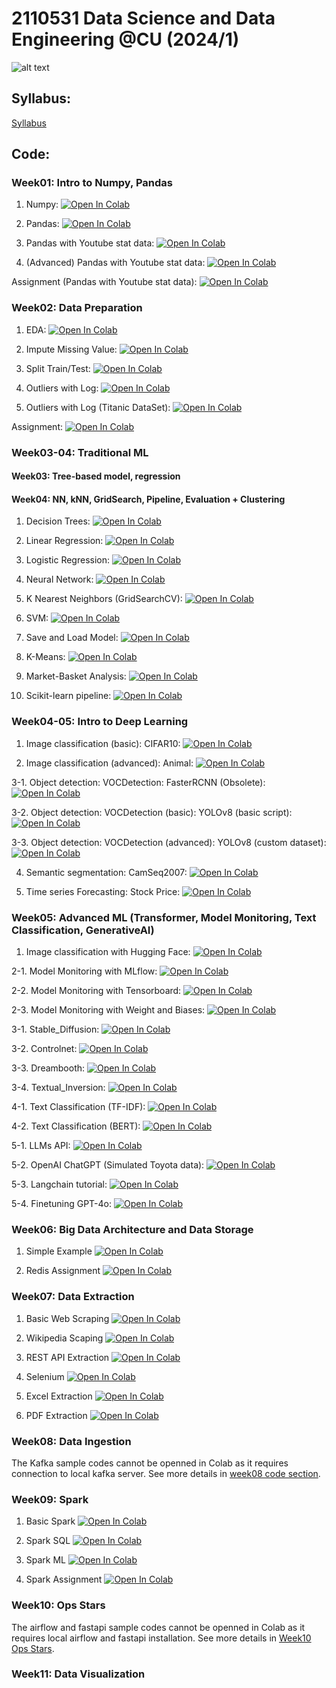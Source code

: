 # 2110531 Data Science and Data Engineering @CU (2024/1)

![alt text](https://github.com/pvateekul/2110531_DSDE_2024s1/blob/main/image/meme.jpeg?raw=true)

## Syllabus:

[Syllabus](slide/DataScience_Syllabus_2024s1_v2.pdf)

## Code:

### Week01: Intro to Numpy, Pandas

1. Numpy: [![Open In Colab](https://github.com/pvateekul/2110531_DSDE_2024s1/blob/main/image/colab-badge.svg?raw=true)](https://colab.research.google.com/github/pvateekul/2110531_DSDE_2024s1/blob/main/code/Week01_Intro_Pandas/1_Numpy.ipynb)

2. Pandas: [![Open In Colab](https://github.com/pvateekul/2110531_DSDE_2024s1/blob/main/image/colab-badge.svg?raw=true)](https://colab.research.google.com/github/pvateekul/2110531_DSDE_2024s1/blob/main/code/Week01_Intro_Pandas/2_Pandas.ipynb)

3. Pandas with Youtube stat data: [![Open In Colab](https://github.com/pvateekul/2110531_DSDE_2024s1/blob/main/image/colab-badge.svg?raw=true)](<https://colab.research.google.com/github/pvateekul/2110531_DSDE_2024s1/blob/main/code/Week01_Intro_Pandas/3_Pandas_%28Dataset_Trending_YouTube_Video_Statistics%29.ipynb>)

4. (Advanced) Pandas with Youtube stat data: [![Open In Colab](https://github.com/pvateekul/2110531_DSDE_2024s1/blob/main/image/colab-badge.svg?raw=true)](<https://colab.research.google.com/github/pvateekul/2110531_DSDE_2024s1/blob/main/code/Week01_Intro_Pandas/4_Advanced_Pandas_%28Dataset_Trending_YouTube_Video_Statistics%29.ipynb>)

Assignment (Pandas with Youtube stat data): [![Open In Colab](https://github.com/pvateekul/2110531_DSDE_2024s1/blob/main/image/colab-badge.svg?raw=true)](https://colab.research.google.com/github/pvateekul/2110531_DSDE_2024s1/blob/main/code/Week01_Intro_Pandas/5_PandasAssignment.ipynb)

### Week02: Data Preparation

1. EDA: [![Open In Colab](https://raw.githubusercontent.com/pvateekul/2110531_DSDE_2024s1/main/image/colab-badge.svg)](https://colab.research.google.com/github/pvateekul/2110531_DSDE_2024s1/blob/main/code/Week02_DataPrep/Lab1_LoansDataSet.ipynb)

2. Impute Missing Value: [![Open In Colab](https://raw.githubusercontent.com/pvateekul/2110531_DSDE_2024s1/main/image/colab-badge.svg)](https://colab.research.google.com/github/pvateekul/2110531_DSDE_2024s1/blob/main/code/Week02_DataPrep/Lab2_ImputeMissingValue.ipynb)

3. Split Train/Test: [![Open In Colab](https://raw.githubusercontent.com/pvateekul/2110531_DSDE_2024s1/main/image/colab-badge.svg)](https://colab.research.google.com/github/pvateekul/2110531_DSDE_2024s1/blob/main/code/Week02_DataPrep/Lab3_SplitTrainTest.ipynb)

4. Outliers with Log: [![Open In Colab](https://raw.githubusercontent.com/pvateekul/2110531_DSDE_2024s1/main/image/colab-badge.svg)](https://colab.research.google.com/github/pvateekul/2110531_DSDE_2024s1/blob/main/code/Week02_DataPrep/Lab4_Outliers_Titanic.ipynb)

5. Outliers with Log (Titanic DataSet): [![Open In Colab](https://raw.githubusercontent.com/pvateekul/2110531_DSDE_2024s1/main/image/colab-badge.svg)](https://colab.research.google.com/github/pvateekul/2110531_DSDE_2024s1/blob/main/code/Week02_DataPrep/Lab5_Outliers_Boston_%28optional%29.ipynb)

Assignment: [![Open In Colab](https://raw.githubusercontent.com/pvateekul/2110531_DSDE_2024s1/main/image/colab-badge.svg)](https://colab.research.google.com/github/pvateekul/2110531_DSDE_2024s1/blob/main/code/Week02_DataPrep/Assignment2_TitanicDataPrep_ToStudent.ipynb) 

### Week03-04: Traditional ML
#### Week03: Tree-based model, regression
#### Week04: NN, kNN, GridSearch, Pipeline, Evaluation + Clustering

1. Decision Trees: [![Open In Colab](https://raw.githubusercontent.com/pvateekul/2110531_DSDE_2024s1/main/image/colab-badge.svg)](https://colab.research.google.com/github/pvateekul/2110531_DSDE_2024s1/blob/main/code/Week03_ML/1_Decision_Trees_Random_Forests_v3.ipynb)

2. Linear Regression: [![Open In Colab](https://raw.githubusercontent.com/pvateekul/2110531_DSDE_2024s1/main/image/colab-badge.svg)](https://colab.research.google.com/github/pvateekul/2110531_DSDE_2024s1/blob/main/code/Week03_ML/2_Linear_Regression_v2.ipynb)

3. Logistic Regression: [![Open In Colab](https://raw.githubusercontent.com/pvateekul/2110531_DSDE_2024s1/main/image/colab-badge.svg)](https://colab.research.google.com/github/pvateekul/2110531_DSDE_2024s1/blob/main/code/Week03_ML/3_Logistic_Regression_v2.ipynb)

4. Neural Network: [![Open In Colab](https://raw.githubusercontent.com/pvateekul/2110531_DSDE_2024s1/main/image/colab-badge.svg)](https://colab.research.google.com/github/pvateekul/2110531_DSDE_2024s1/blob/main/code/Week03_ML/4_Neural_Network_v3.ipynb)

5. K Nearest Neighbors (GridSearchCV): [![Open In Colab](https://raw.githubusercontent.com/pvateekul/2110531_DSDE_2024s1/main/image/colab-badge.svg)](https://colab.research.google.com/github/pvateekul/2110531_DSDE_2024s1/blob/main/code/Week03_ML/5_K_Nearest_Neighbors_v2.ipynb)

6. SVM: [![Open In Colab](https://raw.githubusercontent.com/pvateekul/2110531_DSDE_2024s1/main/image/colab-badge.svg)](https://colab.research.google.com/github/pvateekul/2110531_DSDE_2024s1/blob/main/code/Week03_ML/6_Support_Vector_Machine_v2.ipynb)

7. Save and Load Model: [![Open In Colab](https://raw.githubusercontent.com/pvateekul/2110531_DSDE_2024s1/main/image/colab-badge.svg)](https://colab.research.google.com/github/pvateekul/2110531_DSDE_2024s1/blob/main/code/Week03_ML/7_Save_Load_Model_v2.ipynb)

8. K-Means: [![Open In Colab](https://raw.githubusercontent.com/pvateekul/2110531_DSDE_2024s1/main/image/colab-badge.svg)](https://colab.research.google.com/github/pvateekul/2110531_DSDE_2024s1/blob/main/code/Week03_ML/8_K_Means_Clustering_v2.ipynb)

9. Market-Basket Analysis: [![Open In Colab](https://raw.githubusercontent.com/pvateekul/2110531_DSDE_2024s1/main/image/colab-badge.svg)](https://colab.research.google.com/github/pvateekul/2110531_DSDE_2024s1/blob/main/code/Week03_ML/9_Market_Basket_Intro_v2.ipynb)

10. Scikit-learn pipeline: [![Open In Colab](https://raw.githubusercontent.com/pvateekul/2110446_DSDE_2023s2/main/img/colab-badge.svg)](https://colab.research.google.com/github/pvateekul/2110531_DSDE_2024s1/blob/main/code/Week03_ML/10_Scikit_learn_Pipeline.ipynb)

### Week04-05: Intro to Deep Learning

1. Image classification (basic): CIFAR10: [![Open In Colab](https://raw.githubusercontent.com/pvateekul/2110446_DSDE_2023s2/main/img/colab-badge.svg)](https://colab.research.google.com/github/pvateekul/2110531_DSDE_2024s1/blob/main/code/Week04_DL/1_Image_classification_CIFAR10_CNN.ipynb)

2. Image classification (advanced): Animal: [![Open In Colab](https://raw.githubusercontent.com/pvateekul/2110446_DSDE_2023s2/main/img/colab-badge.svg)](https://colab.research.google.com/github/pvateekul/2110531_DSDE_2024s1/blob/main/code/Week04_DL/2_Image_classification_Animal_EfficientNetV2.ipynb)

3-1. Object detection: VOCDetection: FasterRCNN (Obsolete): [![Open In Colab](https://raw.githubusercontent.com/pvateekul/2110446_DSDE_2023s2/main/img/colab-badge.svg)](https://colab.research.google.com/github/pvateekul/2110531_DSDE_2024s1/blob/main/code/Week04_DL/3_1_Object_detection_VOCDetection_FasterRCNN_MobileNet_V3.ipynb)

3-2. Object detection: VOCDetection (basic): YOLOv8 (basic script): [![Open In Colab](https://raw.githubusercontent.com/pvateekul/2110446_DSDE_2023s2/main/img/colab-badge.svg)](https://colab.research.google.com/github/pvateekul/2110531_DSDE_2024s1/blob/main/code/Week04_DL/3_2_Object_detection_VOCDetection_yolov8_basic.ipynb)

3-3. Object detection: VOCDetection (advanced): YOLOv8 (custom dataset): [![Open In Colab](https://raw.githubusercontent.com/pvateekul/2110446_DSDE_2023s2/main/img/colab-badge.svg)](https://colab.research.google.com/github/pvateekul/2110531_DSDE_2024s1/blob/main/code/Week04_DL/3_3_Object_detection_VOCDetection_yolov8_advanced.ipynb)

4. Semantic segmentation: CamSeq2007: [![Open In Colab](https://raw.githubusercontent.com/pvateekul/2110446_DSDE_2023s2/main/img/colab-badge.svg)](https://colab.research.google.com/github/pvateekul/2110531_DSDE_2024s1/blob/main/code/Week04_DL/4_Semantic_segmentation_Camseq_deeplabv3_DataInGD.ipynb)

5. Time series Forecasting: Stock Price: [![Open In Colab](https://raw.githubusercontent.com/pvateekul/2110446_DSDE_2023s2/main/img/colab-badge.svg)](https://colab.research.google.com/github/pvateekul/2110531_DSDE_2024s1/blob/main/code/Week04_DL/5_Time_series_forecasting_DataInGD.ipynb)

### Week05: Advanced ML (Transformer, Model Monitoring, Text Classification, GenerativeAI)

1. Image classification with Hugging Face: [![Open In Colab](https://raw.githubusercontent.com/pvateekul/2110446_DSDE_2023s2/main/img/colab-badge.svg)](https://colab.research.google.com/github/pvateekul/2110531_DSDE_2024s1/blob/main/code/Week05_AdvancedML/1_Huggingface_image_classification.ipynb)

2-1. Model Monitoring with MLflow: [![Open In Colab](https://raw.githubusercontent.com/pvateekul/2110446_DSDE_2023s2/main/img/colab-badge.svg)](https://colab.research.google.com/github/pvateekul/2110531_DSDE_2024s1/blob/main/code/Week05_AdvancedML/2_1_MLflow.ipynb)

2-2. Model Monitoring with Tensorboard: [![Open In Colab](https://raw.githubusercontent.com/pvateekul/2110446_DSDE_2023s2/main/img/colab-badge.svg)](https://colab.research.google.com/github/pvateekul/2110531_DSDE_2024s1/blob/main/code/Week05_AdvancedML/2_2_Image_classification_Animal_EfficientNetB1_Tensorboard.ipynb)

2-3. Model Monitoring with Weight and Biases: [![Open In Colab](https://raw.githubusercontent.com/pvateekul/2110446_DSDE_2023s2/main/img/colab-badge.svg)](https://colab.research.google.com/github/pvateekul/2110531_DSDE_2024s1/blob/main/code/Week05_AdvancedML/2_3_Image_classification_Animal_EfficientNetB1_WandB.ipynb)

3-1. Stable_Diffusion: [![Open In Colab](https://raw.githubusercontent.com/pvateekul/2110446_DSDE_2023s2/main/img/colab-badge.svg)](https://drive.google.com/file/d/1shlp0S2Kjh14TsFNU9P_sjQBPkFWML44/view?usp=sharing)

3-2. Controlnet: [![Open In Colab](https://raw.githubusercontent.com/pvateekul/2110446_DSDE_2023s2/main/img/colab-badge.svg)](https://drive.google.com/file/d/1ss84x-uRtDx32ZyKUoVMMISyAtUrY0uP/view?usp=sharing)

3-3. Dreambooth: [![Open In Colab](https://raw.githubusercontent.com/pvateekul/2110446_DSDE_2023s2/main/img/colab-badge.svg)](https://drive.google.com/file/d/1qE78qIHMy9hT6saabSavkY5sIrEmn1tf/view?usp=sharing)

3-4. Textual_Inversion: [![Open In Colab](https://raw.githubusercontent.com/pvateekul/2110446_DSDE_2023s2/main/img/colab-badge.svg)](https://drive.google.com/file/d/1rLPmi5XIi_31Zfy6Q40rAXedQzsws4KH/view?usp=sharing)

4-1. Text Classification (TF-IDF): [![Open In Colab](https://raw.githubusercontent.com/pvateekul/2110446_DSDE_2023s2/main/img/colab-badge.svg)](https://colab.research.google.com/github/pvateekul/2110531_DSDE_2024s1/blob/main/code/Week05_AdvancedML/4_1_tfidf_for_Sentiment_Analysis.ipynb)

4-2. Text Classification (BERT): [![Open In Colab](https://raw.githubusercontent.com/pvateekul/2110446_DSDE_2023s2/main/img/colab-badge.svg)](https://colab.research.google.com/drive/1h5vQutv7wiZhH6hlRVWU_v_eY-Nq9wAE?usp=sharing)

5-1. LLMs API: [![Open In Colab](https://raw.githubusercontent.com/pvateekul/2110446_DSDE_2023s2/main/img/colab-badge.svg)](https://colab.research.google.com/github/pvateekul/2110531_DSDE_2024s1/blob/main/code/Week05_AdvancedML/5_1_LLM_API.ipynb)

5-2. OpenAI ChatGPT (Simulated Toyota data): [![Open In Colab](https://raw.githubusercontent.com/pvateekul/2110446_DSDE_2023s2/main/img/colab-badge.svg)](https://colab.research.google.com/github/pvateekul/2110531_DSDE_2024s1/blob/main/code/Week05_AdvancedML/5_2_OpenAI_ChatGPT_Toyota.ipynb)

5-3. Langchain tutorial: [![Open In Colab](https://raw.githubusercontent.com/pvateekul/2110446_DSDE_2023s2/main/img/colab-badge.svg)](https://colab.research.google.com/drive/1HxWZd1gljvliW1c2GrLr_gej_EucVRc1?usp=sharing)

5-4. Finetuning GPT-4o: [![Open In Colab](https://raw.githubusercontent.com/pvateekul/2110446_DSDE_2023s2/main/img/colab-badge.svg)](https://colab.research.google.com/drive/12vaXB0KqhXl2PRMN95FMiYAoltduSrkM?usp=sharing)

### Week06: Big Data Architecture and Data Storage

1. Simple Example [![Open In Colab](https://raw.githubusercontent.com/pvateekul/2110531_DSDE_2024s1/main/img/colab-badge.svg)](https://colab.research.google.com/github/pvateekul/2110531_DSDE_2024s1/blob/main/code/Week06_Architecture_and_Storage/Simple_Example.ipynb)
   
2. Redis Assignment [![Open In Colab](https://raw.githubusercontent.com/pvateekul/2110531_DSDE_2024s1/main/img/colab-badge.svg)](https://colab.research.google.com/github/pvateekul/2110531_DSDE_2024s1/blob/main/code/Week06_Architecture_and_Storage/Redis_Assignment.ipynb)


### Week07: Data Extraction

1. Basic Web Scraping [![Open In Colab](https://raw.githubusercontent.com/pvateekul/2110531_DSDE_2024s1/main/img/colab-badge.svg)](https://colab.research.google.com/github/pvateekul/2110531_DSDE_2024s1/blob/main/code/Week07_DataExtraction/1_basic_web_scraping.ipynb)

2. Wikipedia Scaping [![Open In Colab](https://raw.githubusercontent.com/pvateekul/2110531_DSDE_2024s1/main/img/colab-badge.svg)](https://colab.research.google.com/github/pvateekul/2110531_DSDE_2024s1/blob/main/code/Week07_DataExtraction/2_wiki_scraping_example.ipynb)

3. REST API Extraction [![Open In Colab](https://raw.githubusercontent.com/pvateekul/2110531_DSDE_2024s1/main/img/colab-badge.svg)](https://colab.research.google.com/github/pvateekul/2110531_DSDE_2024s1/blob/main/code/Week07_DataExtraction/3_REST_API_extraction.ipynb)

4. Selenium [![Open In Colab](https://raw.githubusercontent.com/pvateekul/2110531_DSDE_2024s1/main/img/colab-badge.svg)](https://colab.research.google.com/github/pvateekul/2110531_DSDE_2024s1/blob/main/code/Week07_DataExtraction/4_Selenium.ipynb)

5. Excel Extraction [![Open In Colab](https://raw.githubusercontent.com/pvateekul/2110531_DSDE_2024s1/main/img/colab-badge.svg)](https://colab.research.google.com/github/pvateekul/2110531_DSDE_2024s1/blob/main/code/Week07_DataExtraction/5_excel_extraction.ipynb)

6. PDF Extraction [![Open In Colab](https://raw.githubusercontent.com/pvateekul/2110531_DSDE_2024s1/main/img/colab-badge.svg)](https://colab.research.google.com/github/pvateekul/2110531_DSDE_2024s1/blob/main/code/Week07_DataExtraction/6_pdf_extraction.ipynb)

### Week08: Data Ingestion

The Kafka sample codes cannot be openned in Colab as it requires connection to local kafka server. See more details in [week08 code section](https://github.com/pvateekul/2110531_DSDE_2024s1/tree/main/code/Week08_DataIngestion).

### Week09: Spark

1. Basic Spark [![Open In Colab](https://raw.githubusercontent.com/pvateekul/2110531_DSDE_2024s1/main/img/colab-badge.svg)](https://colab.research.google.com/github/pvateekul/2110531_DSDE_2024s1/blob/main/code/Week09_Spark/1_Basic_Spark.ipynb)

2. Spark SQL [![Open In Colab](https://raw.githubusercontent.com/pvateekul/2110531_DSDE_2024s1/main/img/colab-badge.svg)](https://colab.research.google.com/github/pvateekul/2110531_DSDE_2024s1/blob/main/code/Week09_Spark/2_Spark_SQL.ipynb)

3. Spark ML [![Open In Colab](https://raw.githubusercontent.com/pvateekul/2110531_DSDE_2024s1/main/img/colab-badge.svg)](https://colab.research.google.com/github/pvateekul/2110531_DSDE_2024s1/blob/main/code/Week09_Spark/3_Spark_ML.ipynb)

4. Spark Assignment [![Open In Colab](https://raw.githubusercontent.com/pvateekul/2110531_DSDE_2024s1/main/img/colab-badge.svg)](https://colab.research.google.com/github/pvateekul/2110531_DSDE_2024s1/blob/main/code/Week09_Spark/Assignment.ipynb)

### Week10: Ops Stars

The airflow and fastapi sample codes cannot be openned in Colab as it requires local airflow and fastapi installation. See more details in [Week10 Ops Stars](https://github.com/pvateekul/2110531_DSDE_2024s1/tree/main/code/Week10_OpsStars).

### Week11: Data Visualization


